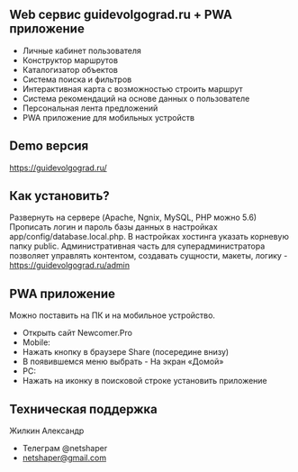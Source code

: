 ## Web сервис guidevolgograd.ru + PWA приложение

- Личные кабинет пользователя
- Конструктор маршрутов
- Каталогизатор объектов
- Система поиска и фильтров
- Интерактивная карта с возможностью строить маршрут
- Система рекомендаций на основе данных о пользователе
- Персональная лента предложений
- PWA приложение для мобильных устройств

## Demo версия

https://guidevolgograd.ru/

## Как установить?

Развернуть на сервере (Apache, Ngnix, MySQL, PHP можно 5.6) Прописать логин и пароль базы данных в настройках app/config/database.local.php. В настройках хостинга указать корневую папку public. Административная часть для суперадминистратора позволяет управлять контентом, создавать сущности, макеты, логику - https://guidevolgograd.ru/admin

## PWA приложение

Можно поставить на ПК и на мобильное устройство.
- Открыть сайт Newcomer.Pro
- Mobile:
- Нажать кнопку в браузере Share (посередине внизу)
- В появившемся меню выбрать - На экран «Домой»
- PC:
- Нажать на иконку в поисковой строке установить приложение

## Техническая поддержка 

Жилкин Александр 
- Телеграм @netshaper
- netshaper@gmail.com
